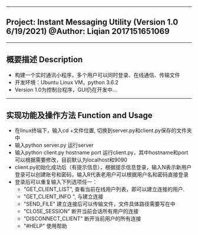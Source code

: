 -------------------------------------------------------------------
Project: Instant Messaging Utility (Version 1.0 6/19/2021)
@Author: Liqian 2017151651069
-------------------------------------------------------------------

-------------------------------------------------------------------
概要描述 Description
-------------------------------------------------------------------
- 构建一个实时通讯小程序，多个用户可以同时登录、在线通信、传输文件
- 开发环境：Ubuntu Linux VM，python 3.6.2
- Version 1.0为控制台程序，GUI仍在开发中...

-------------------------------------------------------------------
实现功能及操作方法 Function and Usage
-------------------------------------------------------------------
- 在linux终端下，输入cd +文件位置, 切换到server.py和client.py保存的文件夹中
- 输入python server.py 运行server
- 输入python client.py hostname port 运行client.py，其中hostname和port可以根据需要修改，目前默认为localhost和9090
- client.py初始化成功后（有提示信息），根据提示信息登录，输入N表示新用户登录可以创建账号和密码，输入R代表老用户可以根据用户名和密码直接登录
- 登录后可以重复输入下列选项任一：
	- "GET_CLIENT_LIST", 查看当前在线用户列表，即可以建立连接的用户.
	- "GET_CLIENT_INFO <username>", 与<username>建立连接
	- "SEND_FILE<file path>" 建立连接后可以传输文件，文件具体路径需要写在<filepath>中
	- "CLOSE_SESSION" 断开当前会话所有用户的连接
	- "DISCONNECT_CLIENT" 断开当前用户的所有连接
	- "#HELP" 使用帮助

